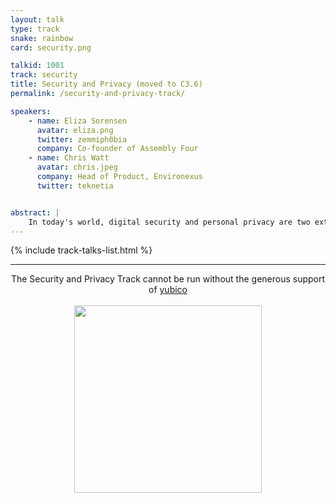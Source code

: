 ```yaml
---
layout: talk
type: track
snake: rainbow
card: security.png

talkid: 1001
track: security
title: Security and Privacy (moved to C3.6)
permalink: /security-and-privacy-track/

speakers: 
    - name: Eliza Sorensen
      avatar: eliza.png
      twitter: zemmiph0bia
      company: Co-founder of Assembly Four
    - name: Chris Watt
      avatar: chris.jpeg
      company: Head of Product, Environexus
      twitter: teknetia


abstract: |
    In today's world, digital security and personal privacy are two extremely crucial and valued aspects of our existence. The Security and Privacy track hopes to share knowledge about both of these concepts, both in sharing information about how to ensure security, and detailing ways we can protect our own privacy. 
---
```


{% include track-talks-list.html %}

<hr>
<p align="center">The Security and Privacy Track cannot be run without the generous support of <a href="https://www.yubico.com/">yubico</a><br><br><a href="https://www.yubico.com/"><img src="/static/img/sponsors/yubico.png" style="width: 300px"> </a></p>
